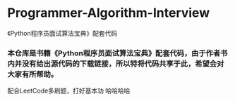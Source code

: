 # Programmer-Algorithm-Interview
《Python程序员面试算法宝典》配套代码
### 本仓库是书籍《Python程序员面试算法宝典》配套代码，由于作者书内并没有给出源代码的下载链接，所以特将代码共享于此，希望会对大家有所帮助。
配合LeetCode多刷题，打好基本功 哈哈哈哈
